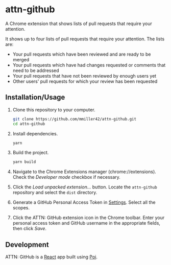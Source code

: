 # attn-github

A Chrome extension that shows lists of pull requests that require your attention.

It shows up to four lists of pull requests that require your attention. The lists are:

* Your pull requests which have been reviewed and are ready to be merged
* Your pull requests which have had changes requested or comments that need to be addressed
* Your pull requests that have not been reviewed by enough users yet
* Other users' pull requests for which your review has been requested

## Installation/Usage

1. Clone this repository to your computer.
   ```sh
   git clone https://github.com/mmiller42/attn-github.git
   cd attn-github
   ```

1. Install dependencies.
   ```sh
   yarn
   ```

1. Build the project.
   ```sh
   yarn build
   ```

1. Navigate to the Chrome Extensions manager (chrome://extensions). Check the *Developer mode* checkbox if necessary.

1. Click the _Load unpacked extension…_ button. Locate the `attn-github` repository and select the `dist` directory.

1. Generate a GitHub Personal Access Token in [Settings](https://github.com/settings/tokens/new). Select all the scopes.

1. Click the ATTN: GitHub extension icon in the Chrome toolbar. Enter your personal access token and GitHub username in the appropriate fields, then click _Save_.

## Development

ATTN: GitHub is a [React](https://reactjs.org/) app built using [Poi](https://poi.js.org/).

